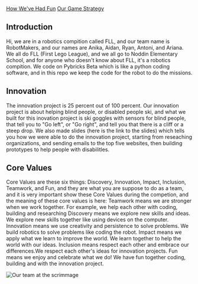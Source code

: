 [How We've Had Fun](Fun-Things.md)       [Our Game Strategy](Game-Strategy.md)

## Introduction

Hi, we are in a robotics compition called FLL, and our team name is RobotMakers, and our names are Anika, Aidan, Ryan, Antoni, and Ariana. We all do FLL (First Lego League), and we all go to Noddin Elementary School, and for anyone who doesn't know about FLL, it's a robotics compition. We code on Pybricks Beta which is like a python coding software, and in this repo we keep the code for the robot to do the missions.

## Innovation

The innovation project is 25 percent out of 100 percent. Our innovation project is about helping blind people, or disabled people ski, and what we built for this inovation project is ski goggles with sensors for blind people, that tell you to "Go left", or "Go right", and tell you that there is a cliff or a steep drop. We also made slides (here is the link to the slides) which tells you how we were able to do the innovation project, starting from reseaching organizations, and sending emails to the top five websites, then building prototypes to help people with disabilitles.

## Core Values

Core Values are these six things: Discovery, Innovation, Impact, Inclusion, Teamwork, and Fun, and they are what you are suppose to do as a team, and it is very important show these Core Values during the competion, and the meaning of these core values is  here: Teamwork means we are stronger when we work together. For example, we help each other with coding, building and researching Discovery means we explore new skills and ideas. We explore new skills together like using devices on the computer. Innovation means we use creativity and persistence to solve problems. We build robotics to solve problems like coding the robot. Impact means we apply what we learn to improve the world. We learn together to help the world with our ideas. Inclusion means respect each other and embrace our differences.We respect each other's ideas for innovation projects. Fun means we enjoy and celebrate what we do! We have fun together coding, building and with the innovation project.

![Our team at the scrimmage](https://drive.google.com/uc?export=view&id=19FzbHOy3OIH4JUkiMoLXOp3r7Wb1ECbq)
